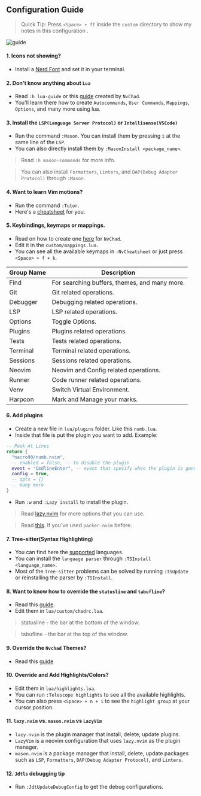 ## Configuration Guide

> Quick Tip: Press `<Space> + fT` inside the `custom` directory to show my notes in this configuration .

![guide](https://github.com/Alexis12119/nvim-config/assets/74944536/0fe305e0-a52d-49d5-9f20-6a855cb610a3)

#### 1. Icons not showing?

- Install a [Nerd Font](https://www.nerdfonts.com/font-downloads) and set it in your terminal.

#### 2. Don't know anything about `Lua`

- Read `:h lua-guide` or this [guide](https://nvchad.com/docs/quickstart/learn-lua) created by `NvChad`.
- You'll learn there how to create `Autocommands`, `User Commands`, `Mappings`, `Options`, and many more using lua.

#### 3. Install the `LSP(Language Server Protocol)` or `Intellisense(VSCode)`

- Run the command `:Mason`. You can install them by pressing `i` at the same line of the `LSP`.
- You can also directly install them by `:MasonInstall <package_name>`.

> Read `:h mason-commands` for more info.

> You can also install `Formatters`, `Linters`, and `DAP(Debug Adapter Protocol)` through `:Mason`.

#### 4. Want to learn Vim motions?

- Run the command `:Tutor`.
- Here's a [cheatsheet](https://vim.rtorr.com/) for you.

#### 5. Keybindings, keymaps or mappings.

- Read on how to create one [here](https://nvchad.com/docs/config/mappings) for `NvChad`.
- Edit it in the `custom/mappings.lua`.
- You can see all the available keymaps in `:NvCheatsheet` or just press `<Space> + f + k`.

| Group Name | Description                                   |
| ---------- | --------------------------------------------- |
| Find       | For searching buffers, themes, and many more. |
| Git        | Git related operations.                       |
| Debugger   | Debugging related operations.                 |
| LSP        | LSP related operations.                       |
| Options    | Toggle Options.                               |
| Plugins    | Plugins related operations.                   |
| Tests      | Tests related operations.                     |
| Terminal   | Terminal related operations.                  |
| Sessions   | Sessions related operations.                  |
| Neovim     | Neovim and Config related operations.         |
| Runner     | Code runner related operations.               |
| Venv       | Switch Virtual Environment.                   |
| Harpoon    | Mark and Manage your marks.                   |

#### 6. Add plugins

- Create a new file in `lua/plugins` folder. Like this `numb.lua`.
- Inside that file is put the plugin you want to add.
  Example:

```lua
-- Peek At Lines
return {
  "nacro90/numb.nvim",
  -- enabled = false, -- to disable the plugin
  event = "CmdlineEnter", -- event that specify when the plugin is gonna be loaded
  config = true,
  -- opts = {}
  -- many more
}
```

- Run `:w` and `:Lazy install` to install the plugin.

> Read [lazy.nvim](https://github.com/folke/lazy.nvim?tab=readme-ov-file#-plugin-spec) for more options that you can use.

> Read [this](https://github.com/folke/lazy.nvim?tab=readme-ov-file#-migration-guide). If you've used `packer.nvim` before.

#### 7. Tree-sitter(Syntax Highlighting)

- You can find here the [supported](https://github.com/nvim-treesitter/nvim-treesitter?tab=readme-ov-file#supported-languages) languages.
- You can install the `language parser` through `:TSInstall <language_name>`.
- Most of the `Tree-sitter` problems can be solved by running `:TSUpdate` or reinstalling the parser by `:TSInstall`.

#### 8. Want to know how to override the `statusline` and `tabufline`?

- Read this [guide](https://nvchad.com/docs/config/nvchad_ui).
- Edit them in `lua/custom/chadrc.lua`.

> statusline - the bar at the bottom of the window.

> tabufline - the bar at the top of the window.

#### 9. Override the `Nvchad` Themes?

- Read this [guide](https://nvchad.com/docs/config/theming)

#### 10. Override and Add Highlights/Colors?

- Edit them in `lua/highlights.lua`.
- You can run `:Telescope highlights` to see all the available highlights.
- You can also press `<Space> + n + i` to see the `highlight group` at your cursor position.

#### 11. `lazy.nvim` vs. `mason.nvim` vs `LazyVim`

- `lazy.nvim` is the plugin manager that install, delete, update plugins.
- `LazyVim` is a neovim configuration that uses `lazy.nvim` as the plugin manager.
- `mason.nvim` is a package manager that install, delete, update packages such as `LSP`, `Formatters`, `DAP(Debug Adapter Protocol)`, and `Linters`.

#### 12. `Jdtls` debugging tip

- Run `:JdtUpdateDebugConfig` to get the debug configurations.
